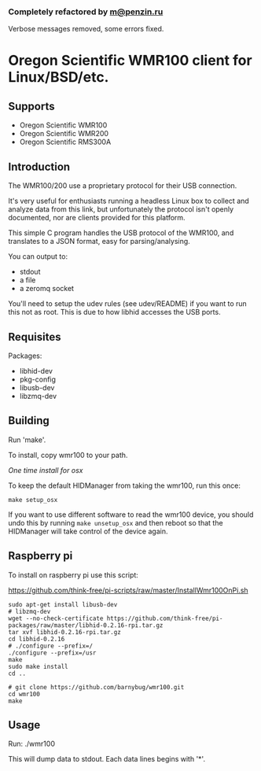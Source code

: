 
### Completely refactored by [m@penzin.ru](http://github.com/maxp)

Verbose messages removed, some errors fixed.


Oregon Scientific WMR100 client for Linux/BSD/etc.
==================================================

Supports
--------

* Oregon Scientific WMR100
* Oregon Scientific WMR200
* Oregon Scientific RMS300A

Introduction
------------

The WMR100/200 use a proprietary protocol for their USB connection.

It's very useful for enthusiasts running a headless Linux box to collect and
analyze data from this link, but unfortunately the protocol isn't openly
documented, nor are clients provided for this platform.

This simple C program handles the USB protocol of the WMR100, and translates to
a JSON format, easy for parsing/analysing.

You can output to:
- stdout
- a file
- a zeromq socket

You'll need to setup the udev rules (see udev/README) if you want to run this
not as root. This is due to how libhid accesses the USB ports.

Requisites
----------

Packages:
- libhid-dev
- pkg-config
- libusb-dev
- libzmq-dev

Building
--------

Run 'make'.

To install, copy wmr100 to your path.

*One time install for osx*

To keep the default HIDManager from taking the wmr100, run this once:

    make setup_osx

If you want to use different software to read the wmr100 device, you should undo
this by running `make unsetup_osx` and then reboot so that the HIDManager will
take control of the device again.

Raspberry pi
------------

To install on raspberry pi use this script:

https://github.com/think-free/pi-scripts/raw/master/InstallWmr100OnPi.sh


    sudo apt-get install libusb-dev
    # libzmq-dev
    wget --no-check-certificate https://github.com/think-free/pi-packages/raw/master/libhid-0.2.16-rpi.tar.gz
    tar xvf libhid-0.2.16-rpi.tar.gz
    cd libhid-0.2.16
    # ./configure --prefix=/
    ./configure --prefix=/usr
    make
    sudo make install
    cd ..

    # git clone https://github.com/barnybug/wmr100.git
    cd wmr100
    make



Usage
-----

Run:
    ./wmr100

This will dump data to stdout. Each data lines begins with '*'.
